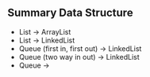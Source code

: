 ## Summary Data Structure

- List -> ArrayList
- List -> LinkedList
- Queue (first in, first out) -> LinkedList
- Queue (two way in out) -> LinkedList
- Queue -> 
